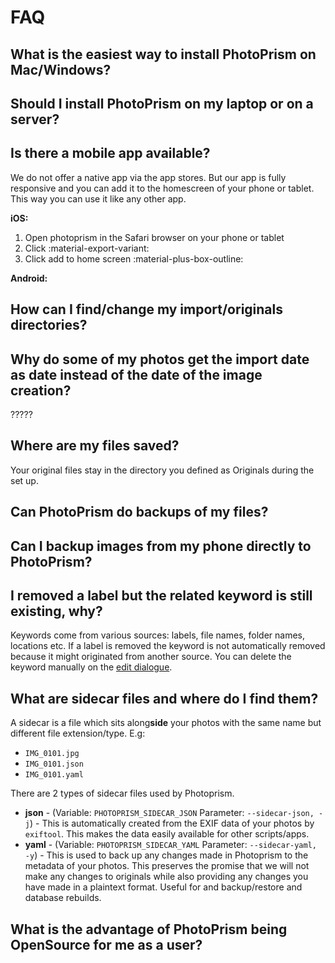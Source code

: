 # FAQ #
## What is the easiest way to install PhotoPrism on Mac/Windows? ##

## Should I install PhotoPrism on my laptop or on a server? ##

## Is there a mobile app available? ##
We do not offer a native app via the app stores. 
But our app is fully responsive and you can add it to the homescreen of your phone or tablet. 
This way you can use it like any other app.

**iOS:**

1. Open photoprism in the Safari browser on your phone or tablet
2. Click :material-export-variant:
3. Click add to home screen :material-plus-box-outline:

**Android:**



## How can I find/change my import/originals directories? ##


## Why do some of my photos get the import date as date instead of the date of the image creation? ##
?????

## Where are my files saved? ##
Your original files stay in the directory you defined as Originals during the set up.

## Can PhotoPrism do backups of my files? ##

## Can I backup images from my phone directly to PhotoPrism? ##

## I removed a label but the related keyword is still existing, why? ##
Keywords come from various sources: labels, file names, folder names, locations etc. 
If a label is removed the keyword is not automatically removed because it might originated from another source.
You can delete the keyword manually on the [edit dialogue](organize/edit.md).

## What are sidecar files and where do I find them? ##
A sidecar is a file which sits along**side** your photos with the same name but different file extension/type. E.g:

 * `IMG_0101.jpg`
 * `IMG_0101.json`
 * `IMG_0101.yaml`

There are 2 types of sidecar files used by Photoprism. 

 * **json** - (Variable: `PHOTOPRISM_SIDECAR_JSON` Parameter: `--sidecar-json, -j`) - This is automatically created from the EXIF data of your photos by `exiftool`. This makes the data easily available for other scripts/apps.
 * **yaml** - (Variable: `PHOTOPRISM_SIDECAR_YAML` Parameter: `--sidecar-yaml, -y`) - This is used to back up any changes made in Photoprism to the metadata of your photos. This preserves the promise that we will not make any changes to originals while also providing any changes you have made in a plaintext format. Useful for and backup/restore and database rebuilds.

## What is the advantage of PhotoPrism being OpenSource for me as a user? ##
